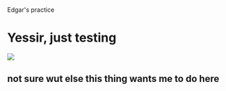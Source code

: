 #
<!DOCTYPE html>
<html>
  <head>
    Edgar's practice 
  </head>
  <body>
    <h1> Yessir, just testing </h1>
    <img src="https://octodex.github.com/images/yaktocat.png" />
    <h2> not sure wut else this thing wants me to do here </h2>
  </body>
</html>



